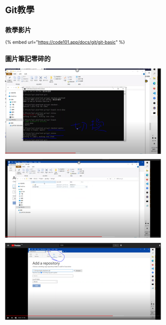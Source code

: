 # Git教學

## 教學影片

{% embed url="https://code101.app/docs/git/git-basic" %}

## 圖片筆記零碎的

![](.gitbook/assets/image%20%28236%29.png)

![](.gitbook/assets/image%20%28238%29.png)

![](.gitbook/assets/image%20%28237%29.png)

